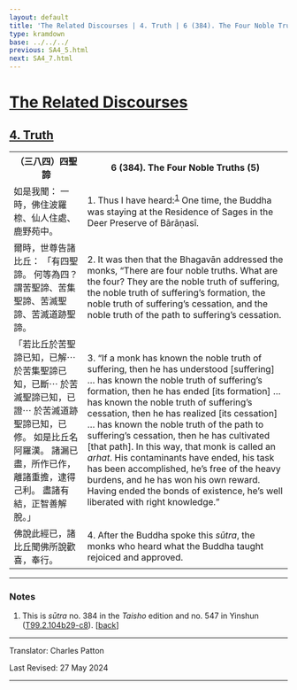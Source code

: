 ```yaml
---
layout: default
title: 'The Related Discourses | 4. Truth | 6 (384). The Four Noble Truths (5)'
type: kramdown
base: ../../../
previous: SA4_5.html
next: SA4_7.html
---
```


<h1><a href='(../index.html)'>The Related Discourses</a></h1>
<h2><a href='index.html'>4. Truth</a></h2>

<table class="trans">
  <th class='ch'>（三八四）四聖諦</th>
  <th class='en'>6 (384). The Four Noble Truths (5)</th>
  <tr>
    <td title='t125.2.104b29'>如是我聞： 一時，佛住波羅㮈、仙人住處、鹿野苑中。</td>
    <td id='p1'>1. Thus I have heard:<sup id="ref1"><a href="#n1">1</a></sup> One time, the Buddha was staying at the Residence of Sages in the Deer Preserve of Bārāṇasī.</td>
  </tr>
  <tr>
    <td title='t125.2.104c1'>爾時，世尊告諸比丘： 「有四聖諦。 何等為四？ 謂苦聖諦、苦集聖諦、苦滅聖諦、苦滅道跡聖諦。</td>
    <td id='p2'>2. It was then that the Bhagavān addressed the monks, “There are four noble truths. What are the four? They are the noble truth of suffering, the noble truth of suffering’s formation, the noble truth of suffering’s cessation, and the noble truth of the path to suffering’s cessation.</td>
  </tr>
  <tr>
    <td title='t125.2.104c3'>「若比丘於苦聖諦已知，已解⋯ 於苦集聖諦已知，已斷⋯ 於苦滅聖諦已知，已證⋯ 於苦滅道跡聖諦已知，已修。 如是比丘名阿羅漢。 諸漏已盡，所作已作，離諸重擔，逮得己利。 盡諸有結，正智善解脫。」</td>
    <td id='p3'>3. “If a monk has known the noble truth of suffering, then he has understood [suffering] … has known the noble truth of suffering’s formation, then he has ended [its formation] … has known the noble truth of suffering’s cessation, then he has realized [its cessation] … has known the noble truth of the path to suffering’s cessation, then he has cultivated [that path]. In this way, that monk is called an <em>arhat</em>. His contaminants have ended, his task has been accomplished, he’s free of the heavy burdens, and he has won his own reward. Having ended the bonds of existence, he’s well liberated with right knowledge.”</td>
  </tr>
  <tr>
    <td title='t125.2.104c8'>佛說此經已，諸比丘聞佛所說歡喜，奉行。</td>
    <td id='p4'>4. After the Buddha spoke this <em>sūtra</em>, the monks who heard what the Buddha taught rejoiced and approved.</td>
  </tr>
</table>

<hr/>

<h3 id="notes">Notes</h3>

<ol>
<li id="n1">This is <em>sūtra</em> no. 384 in the <cite>Taisho</cite> edition and no. 547 in Yinshun (<a href="https://cbetaonline.dila.edu.tw/zh/T02n0099_p0104b29" target="_blank">T99.2.104b29-c8</a>). [<a href="#ref1">back</a>]</li>
</ol>
<hr/>

<p class="translator">Translator: Charles Patton</p>
<p class='revised'>Last Revised: 27 May 2024</p>

<hr/>